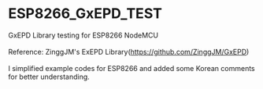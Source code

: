 # ESP8266_GxEPD_TEST
GxEPD Library testing for ESP8266 NodeMCU<br>
<br>
Reference: ZinggJM's ExEPD Library(https://github.com/ZinggJM/GxEPD)<br>
<br>
I simplified example codes for ESP8266 and added some Korean comments for better understanding.
